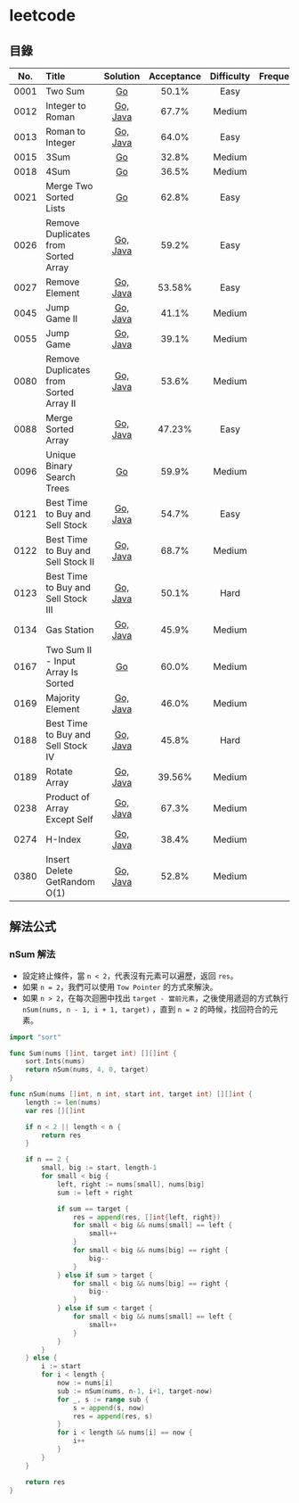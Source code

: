 # leetcode

## 目錄

| No.  | Title                                  |                                                      Solution                                                      | Acceptance | Difficulty | Frequency |
|:----:|:---------------------------------------|:------------------------------------------------------------------------------------------------------------------:|:----------:|:----------:|:---------:|
| 0001 | Two Sum                                |                        [Go](https://github.com/POABOB/leetcode/tree/main/0001.%20Two%20Sum)                        |   50.1%    |    Easy    |           |
| 0012 | Integer to Roman                       |               [Go, Java](https://github.com/POABOB/leetcode/tree/main/0012.%20Integer%20to%20Roman)                |   67.7%    |   Medium   |           |
| 0013 | Roman to Integer                       |               [Go, Java](https://github.com/POABOB/leetcode/tree/main/0013.%20Roman%20to%20Integer)                |   64.0%    |    Easy    |           |
| 0015 | 3Sum                                   |                          [Go](https://github.com/POABOB/leetcode/tree/main/0015.%203Sum)                           |   32.8%    |   Medium   |           |
| 0018 | 4Sum                                   |                          [Go](https://github.com/POABOB/leetcode/tree/main/0018.%204Sum)                           |   36.5%    |   Medium   |           |
| 0021 | Merge Two Sorted Lists                 |              [Go](https://github.com/POABOB/leetcode/tree/main/0021.%20Merge%20Two%20Sorted%20Lists)               |   62.8%    |    Easy    |           |
| 0026 | Remove Duplicates from Sorted Array    |    [Go, Java](https://github.com/POABOB/leetcode/tree/main/0026.%20Remove%20Duplicates%20from%20Sorted%20Array)    |   59.2%    |    Easy    |           |
| 0027 | Remove Element                         |                 [Go, Java](https://github.com/POABOB/leetcode/tree/main/0027.%20Remove%20Element)                  |   53.58%   |    Easy    |           |
| 0045 | Jump Game II                           |                 [Go, Java](https://github.com/POABOB/leetcode/tree/main/0045.%20Jump%20Game%20II)                  |   41.1%    |   Medium   |           |
| 0055 | Jump Game                              |                    [Go, Java](https://github.com/POABOB/leetcode/tree/main/0055.%20Jump%20Game)                    |   39.1%    |   Medium   |           |
| 0080 | Remove Duplicates from Sorted Array II | [Go, Java](https://github.com/POABOB/leetcode/tree/main/0080.%20Remove%20Duplicates%20from%20Sorted%20Array%20II)  |   53.6%    |   Medium   |           |
| 0088 | Merge Sorted Array                     |              [Go, Java](https://github.com/POABOB/leetcode/tree/main/0088.%20Merge%20Sorted%20Array)               |   47.23%   |    Easy    |           |
| 0096 | Unique Binary Search Trees             |            [Go](https://github.com/POABOB/leetcode/tree/main/0096.%20Unique%20Binary%20Search%20Trees)             |   59.9%    |   Medium   |           |
| 0121 | Best Time to Buy and Sell Stock        |    [Go, Java](https://github.com/POABOB/leetcode/tree/main/0121.%20Best%20Time%20to%20Buy%20and%20Sell%20Stock)    |   54.7%    |    Easy    |           |
| 0122 | Best Time to Buy and Sell Stock II     | [Go, Java](https://github.com/POABOB/leetcode/tree/main/0122.%20Best%20Time%20to%20Buy%20and%20Sell%20Stock%20II)  |   68.7%    |   Medium   |           |
| 0123 | Best Time to Buy and Sell Stock III    | [Go, Java](https://github.com/POABOB/leetcode/tree/main/0123.%20Best%20Time%20to%20Buy%20and%20Sell%20Stock%20III) |   50.1%    |    Hard    |           |
| 0134 | Gas Station                            |                   [Go, Java](https://github.com/POABOB/leetcode/tree/main/0134.%20Gas%20Station)                   |   45.9%    |   Medium   |           |
| 0167 | Two Sum II - Input Array Is Sorted     |    [Go](https://github.com/POABOB/leetcode/tree/main/0167.%20Two%20Sum%20II%20-%20Input%20Array%20Is%20Sorted)     |   60.0%    |   Medium   |           |
| 0169 | Majority Element                       |                [Go, Java](https://github.com/POABOB/leetcode/tree/main/0169.%20Majority%20Element)                 |   46.0%    |   Medium   |           |
| 0188 | Best Time to Buy and Sell Stock IV     | [Go, Java](https://github.com/POABOB/leetcode/tree/main/0188.%20Best%20Time%20to%20Buy%20and%20Sell%20Stock%20IV)  |   45.8%    |    Hard    |           |
| 0189 | Rotate Array                           |                  [Go, Java](https://github.com/POABOB/leetcode/tree/main/0189.%20Rotate%20Array)                   |   39.56%   |   Medium   |           |
| 0238 | Product of Array Except Self           |       [Go, Java](https://github.com/POABOB/leetcode/tree/main/0238.%20Product%20of%20Array%20Except%20Self)        |   67.3%    |   Medium   |           |
| 0274 | H-Index                                |                      [Go, Java](https://github.com/POABOB/leetcode/tree/main/0274.%20H-Index)                      |   38.4%    |   Medium   |           |
| 0380 | Insert Delete GetRandom O(1)           |        [Go, Java](https://github.com/POABOB/leetcode/tree/main/0380.%20Insert%20Delete%20GetRandom%20O(1))         |   52.8%    |   Medium   |           |

## 解法公式

### nSum 解法

- 設定終止條件，當 `n < 2`，代表沒有元素可以遍歷，返回 `res`。
- 如果 `n = 2`，我們可以使用 `Tow Pointer` 的方式來解決。
- 如果 `n > 2`，在每次迴圈中找出 `target - 當前元素`，之後使用遞迴的方式執行 `nSum(nums, n - 1, i + 1, target)`
  ，直到 `n = 2` 的時候，找回符合的元素。

```go
import "sort"

func Sum(nums []int, target int) [][]int {
	sort.Ints(nums)
	return nSum(nums, 4, 0, target)
}

func nSum(nums []int, n int, start int, target int) [][]int {
	length := len(nums)
	var res [][]int

	if n < 2 || length < n {
		return res
	}

	if n == 2 {
		small, big := start, length-1
		for small < big {
			left, right := nums[small], nums[big]
			sum := left + right

			if sum == target {
				res = append(res, []int{left, right})
				for small < big && nums[small] == left {
					small++
				}
				for small < big && nums[big] == right {
					big--
				}
			} else if sum > target {
				for small < big && nums[big] == right {
					big--
				}
			} else if sum < target {
				for small < big && nums[small] == left {
					small++
				}
			}
		}
	} else {
		i := start
		for i < length {
			now := nums[i]
			sub := nSum(nums, n-1, i+1, target-now)
			for _, s := range sub {
				s = append(s, now)
				res = append(res, s)
			}
			for i < length && nums[i] == now {
				i++
			}
		}
	}

	return res
}
```